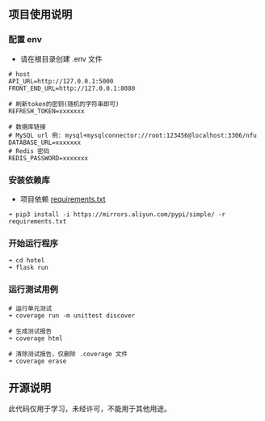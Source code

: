 ## 项目使用说明
### 配置 env
- 请在根目录创建 .env 文件

```
# host
API_URL=http://127.0.0.1:5000
FRONT_END_URL=http://127.0.0.1:8080

# 刷新token的密钥(随机的字符串即可)
REFRESH_TOKEN=xxxxxxx

# 数据库链接
# MySQL url 例: mysql+mysqlconnector://root:123456@localhost:3306/nfu
DATABASE_URL=xxxxxxx
# Redis 密码
REDIS_PASSWORD=xxxxxxx
```

### 安装依赖库
- 项目依赖 [requirements.txt](requirements.txt)

```
➜ pip3 install -i https://mirrors.aliyun.com/pypi/simple/ -r requirements.txt
```

### 开始运行程序

```
➜ cd hotel
➜ flask run
```

### 运行测试用例

```
# 运行单元测试
➜ coverage run -m unittest discover

# 生成测试报告
➜ coverage html

# 清除测试报告，仅删除 .coverage 文件
➜ coverage erase
```

## 开源说明
此代码仅用于学习，未经许可，不能用于其他用途。